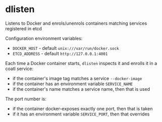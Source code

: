 # dlisten
Listens to Docker and enrols/unenrols containers matching services registered in etcd

Configuration environment variables:

- `DOCKER_HOST` - default `unix:///var/run/docker.sock`
- `ETCD_ADDRESS` - default `http://127.0.0.1:4001`

Each time a Docker container starts, `dlisten` inspects it and enrolls
it in a coatl service:

- if the container's image tag matches a service `--docker-image`
- if the container has an environment variable `SERVICE_NAME`
- if the container's name matches a service name, then that is used

The port number is:

 - if the container docker-exposes exactly one port, then that is taken
 - if it has an environment variable `SERVICE_PORT`, then that overrides

